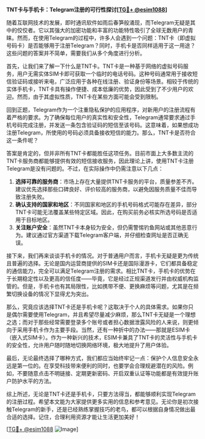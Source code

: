 **TNT卡与手机卡：Telegram注册的可行性探讨[[TG💪+ @esim1088](https://t.me/s/esim1088)]**

随着互联网技术的发展，即时通讯软件如雨后春笋般涌现，而Telegram无疑是其中的佼佼者。它以其强大的加密功能和丰富的功能特性吸引了全球无数用户的青睐。然而，在使用Telegram的过程中，许多人会遇到一个问题：TNT卡（即虚拟号码卡）是否能够用于注册Telegram？同时，手机卡是否同样适用于这一用途？这些问题的答案并不简单，需要我们从多个角度进行分析。

首先，让我们来了解一下什么是TNT卡。TNT卡是一种基于网络的虚拟号码服务，用户无需实体SIM卡即可获取一个临时的电话号码。这种号码通常用于接收短信验证码或接听来电，广泛应用于各种在线注册、验证身份等场景。相较于传统的实体手机卡，TNT卡具有操作便捷、成本低廉的优势，因此受到了不少用户的欢迎。然而，由于其虚拟性质，TNT卡在某些方面可能会受到限制。

回到正题，Telegram作为一个注重隐私保护的应用程序，对新用户的注册流程有着严格的要求。为了确保每位用户的真实性和安全性，Telegram通常要求通过手机号码完成注册，并发送一条包含验证码的短信至该号码。这意味着，如果想成功注册Telegram，所使用的号码必须具备接收短信的能力。那么，TNT卡是否符合这一条件呢？

答案是肯定的，但并非所有TNT卡都能胜任这项任务。目前市面上大多数主流的TNT卡服务商都能够提供有效的短信接收服务，因此理论上讲，使用TNT卡注册Telegram是没有问题的。不过，在实际操作中仍需注意以下几点：

1. **选择可靠的服务商**：市场上存在大量提供TNT卡服务的平台，质量参差不齐。建议优先选择那些口碑良好、评价较高的服务商，以避免因服务质量不佳而导致注册失败。
2. **确认支持的国家和地区**：不同国家和地区的手机号码格式可能存在差异，部分TNT卡可能无法覆盖某些特定区域。因此，在购买前务必核实所选号码是否适用于目标地区。
3. **关注账户安全**：虽然TNT卡本身较为安全，但仍需警惕钓鱼网站或其他恶意行为。建议通过官方渠道下载Telegram客户端，并仔细检查网址是否正确无误。

接下来，我们再来谈谈手机卡的情况。对于普通用户而言，手机卡无疑是更为传统且普遍的选择。无论是国内运营商提供的SIM卡还是国际漫游卡，它们都具备稳定的通信能力，完全可以满足Telegram注册的需求。相比TNT卡，手机卡的优势在于长期稳定性以及更高的信任度——毕竟，它是经过正规渠道发行并由权威机构监管的。但是，手机卡也有其局限性，比如携带不便、更换麻烦等问题，尤其是在频繁切换设备的情况下显得尤为突出。

那么，究竟应该选择TNT卡还是手机卡呢？这取决于个人的具体需求。如果你只是偶尔需要使用Telegram，并且希望尽量减少麻烦，那么TNT卡无疑是一个理想之选；而对于那些经常需要登录多个账号或者担心数据泄露风险的人来说，则更倾向于采用手机卡作为主要手段。当然，还有一种折中的办法——那就是ESIM卡（嵌入式SIM卡）。作为一种新兴的技术，ESIM卡兼具了TNT卡的灵活性与手机卡的安全性，允许用户随时随地切换网络环境，极大地提升了用户体验。

最后，无论最终选择了哪种方式，我们都应当始终牢记一点：保护个人信息安全永远是第一位的。在享受科技带来便利的同时，也要学会合理规避潜在的风险。例如，不要随意点击不明链接、定期更新密码、开启双重认证等功能都是有效提升账户防护水平的方法。

综上所述，无论是TNT卡还是手机卡，只要方法得当，都能够顺利实现Telegram的注册过程。希望本文能为大家提供更多实用的信息和参考意见。无论你是初次接触Telegram的新手，还是已经熟练掌握技巧的老鸟，都可以根据自身情况做出最合适的选择。记住，合理利用资源才能让生活更加美好！

[[TG💪+ @esim1088](https://t.me/s/esim1088) ![Image](https://i.postimg.cc/4NQfJmqS/Snipaste-2025-05-13-00-14-12.png)]